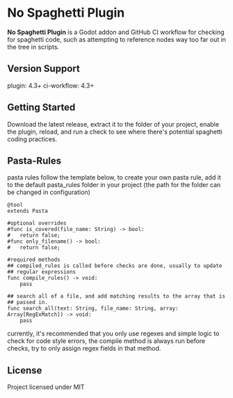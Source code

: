 # No Spaghetti Plugin

**No Spaghetti Plugin** is a Godot addon and GitHub CI workflow for checking
for spaghetti code, such as attempting to reference nodes way too far out in
the tree in scripts.

## Version Support

plugin: 4.3+ 
ci-workflow: 4.3+

## Getting Started

Download the latest release, extract it to the folder of your project,
enable the plugin, reload, and run a check to see where there's potential
spaghetti coding practices.

## Pasta-Rules

pasta rules follow the template below, to create
your own pasta rule, add it to the default pasta_rules
folder in your project (the path for the folder can be changed in configuration)
```GdScript
@tool
extends Pasta

#optional overrides
#func is_covered(file_name: String) -> bool:
#	return false;
#func only_filename() -> bool:
#	return false;

#required methods
## compiled_rules is called before checks are done, usually to update
## regular expressions
func compile_rules() -> void:
	pass

## search all of a file, and add matching results to the array that is
## passed in.
func search_all(text: String, file_name: String, array: Array[RegExMatch]) -> void:
	pass
```
currently, it's recommended that you only use regexes and simple logic
to check for code style errors, the compile method is always run before
checks, try to only assign regex fields in that method.

## License

Project licensed under MIT
